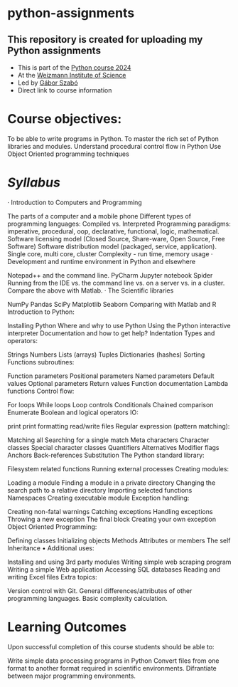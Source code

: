# python-assignments
## This repository is created for uploading my Python assignments
- This is part of the [Python course 2024](https://github.com/szabgab/wis-python-course-2024-11) <br>
- At the [Weizmann Institute of Science](https://www.weizmann.ac.il/pages/)
- Led by [Gábor Szabó](https://szabgab.com/)
- Direct link to course information

 
# Course objectives:
To be able to write programs in Python.
To master the rich set of Python libraries and modules.
Understand procedural control flow in Python
Use Object Oriented programming techniques

# _Syllabus_

·  Introduction to Computers and Programming

The parts of a computer and a mobile phone
Different types of programming languages: Compiled vs. Interpreted
Programming paradigms: imperative, procedural, oop, declarative, functional, logic, mathematical.
Software licensing model (Closed Source, Share-ware, Open Source, Free Software)
Software distribution model (packaged, service, application).
Single core, multi core, cluster
Complexity - run time, memory usage
·  Development and runtime environment in Python and elsewhere

Notepad++ and the command line.
PyCharm
Jupyter notebook
Spider
Running from the IDE vs. the command line vs. on a server vs. in a cluster.
Compare the above with Matlab.
·  The Scientific libraries

NumPy
Pandas
SciPy
Matplotlib
Seaborn
Comparing with Matlab and R
Introduction to Python:

Installing Python
Where and why to use Python
Using the Python interactive interpreter
Documentation and how to get help?
Indentation
Types and operators:

Strings
Numbers
Lists (arrays)
Tuples
Dictionaries (hashes)
Sorting
Functions subroutines:

Function parameters
Positional parameters
Named parameters
Default values
Optional parameters
Return values
Function documentation
Lambda functions
Control flow:

For loops
While loops
Loop controls
Conditionals
Chained comparison
Enumerate
Boolean and logical operators
IO:

print
print formatting
read/write files
Regular expression (pattern matching):

Matching all
Searching for a single match
Meta characters
Character classes
Special character classes
Quantifiers
Alternatives
Modifier flags
Anchors
Back-references
Substitution
The Python standard library:

Filesystem related functions
Running external processes
Creating modules:

Loading a module
Finding a module in a private directory
Changing the search path to a relative directory
Importing selected functions
Namespaces
Creating executable module
Exception handling:

Creating non-fatal warnings
Catching exceptions
Handling exceptions
Throwing a new exception
The final block
Creating your own exception
Object Oriented Programming:

Defining classes
Initializing objects
Methods
Attributes or members
The self
Inheritance
• Additional uses:

Installing and using 3rd party modules
Writing simple web scraping program
Writing a simple Web application
Accessing SQL databases
Reading and writing Excel files
Extra topics:

Version control with Git.
General differences/attributes of other programming languages.
Basic complexity calculation.

# Learning Outcomes
Upon successful completion of this course students should be able to:

Write simple data processing programs in Python
Convert files from one format to another format required in scientific environments.
Difrantiate between major programming environments.
